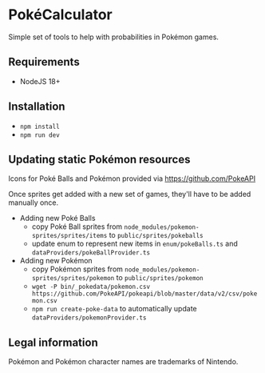 # PokéCalculator

Simple set of tools to help with probabilities in Pokémon games.


## Requirements
* NodeJS 18+

## Installation
* `npm install`
* `npm run dev`

## Updating static Pokémon resources
Icons for Poké Balls and Pokémon provided via https://github.com/PokeAPI

Once sprites get added with a new set of games, they'll have to be added manually once.
* Adding new Poké Balls
  * copy Poké Ball sprites from `node_modules/pokemon-sprites/sprites/items` to `public/sprites/pokeballs`
  * update enum to represent new items in `enum/pokeBalls.ts` and `dataProviders/pokeBallProvider.ts`
* Adding new Pokémon
  * copy Pokémon sprites from `node_modules/pokemon-sprites/sprites/pokemon` to `public/sprites/pokemon`
  * `wget -P bin/_pokedata/pokemon.csv https://github.com/PokeAPI/pokeapi/blob/master/data/v2/csv/pokemon.csv`
  * `npm run create-poke-data` to automatically update `dataProviders/pokemonProvider.ts`

## Legal information
Pokémon and Pokémon character names are trademarks of Nintendo.